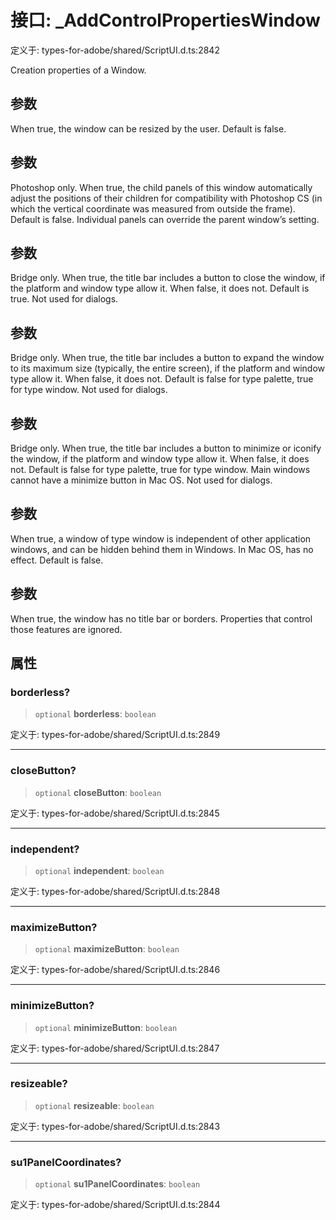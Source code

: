 # 接口: \_AddControlPropertiesWindow

定义于: types-for-adobe/shared/ScriptUI.d.ts:2842

Creation properties of a Window.

## 参数

When true, the window can be resized by the user. Default is false.

## 参数

Photoshop only. When true, the child panels of this window automatically adjust the positions of their children for compatibility with Photoshop CS (in which the vertical coordinate was measured from outside the frame). Default is false. Individual panels can override the parent window’s setting.

## 参数

Bridge only. When true, the title bar includes a button to close the window, if the platform and window type allow it. When false, it does not. Default is true. Not used for dialogs.

## 参数

Bridge only. When true, the title bar includes a button to expand the window to its maximum size (typically, the entire screen), if the platform and window type allow it. When false, it does not. Default is false for type palette, true for type window. Not used for dialogs.

## 参数

Bridge only. When true, the title bar includes a button to minimize or iconify the window, if the platform and window type allow it. When false, it does not. Default is false for type palette, true for type window. Main windows cannot have a minimize button in Mac OS. Not used for dialogs.

## 参数

When true, a window of type window is independent of other application windows, and can be hidden behind them in Windows. In Mac OS, has no effect. Default is false.

## 参数

When true, the window has no title bar or borders. Properties that control those features are ignored.

## 属性

### borderless?

> `optional` **borderless**: `boolean`

定义于: types-for-adobe/shared/ScriptUI.d.ts:2849

***

### closeButton?

> `optional` **closeButton**: `boolean`

定义于: types-for-adobe/shared/ScriptUI.d.ts:2845

***

### independent?

> `optional` **independent**: `boolean`

定义于: types-for-adobe/shared/ScriptUI.d.ts:2848

***

### maximizeButton?

> `optional` **maximizeButton**: `boolean`

定义于: types-for-adobe/shared/ScriptUI.d.ts:2846

***

### minimizeButton?

> `optional` **minimizeButton**: `boolean`

定义于: types-for-adobe/shared/ScriptUI.d.ts:2847

***

### resizeable?

> `optional` **resizeable**: `boolean`

定义于: types-for-adobe/shared/ScriptUI.d.ts:2843

***

### su1PanelCoordinates?

> `optional` **su1PanelCoordinates**: `boolean`

定义于: types-for-adobe/shared/ScriptUI.d.ts:2844
